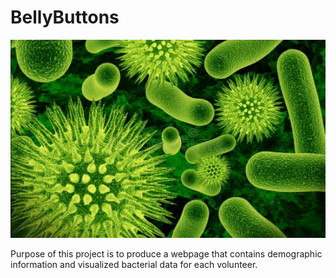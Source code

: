 # BellyButtons

![](https://github.com/NAppazeller/BellyButtons/blob/main/static/image/bacteria.JPG)

Purpose of this project is to produce a webpage that contains demographic information and visualized bacterial data for each volunteer. 
